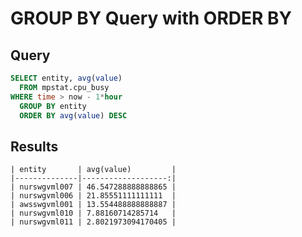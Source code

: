 # GROUP BY Query with ORDER BY

## Query

```sql
SELECT entity, avg(value) 
  FROM mpstat.cpu_busy 
WHERE time > now - 1*hour 
  GROUP BY entity 
  ORDER BY avg(value) DESC
```

## Results

```ls
| entity       | avg(value)         | 
|--------------|-------------------:| 
| nurswgvml007 | 46.547288888888865 | 
| nurswgvml006 | 21.85551111111111  | 
| awsswgvml001 | 13.554488888888887 | 
| nurswgvml010 | 7.88160714285714   | 
| nurswgvml011 | 2.8021973094170405 | 
```
